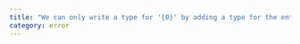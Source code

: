 ```yaml
---
title: "We can only write a type for '{0}' by adding a type for the entire parameter here."
category: error
---
```

